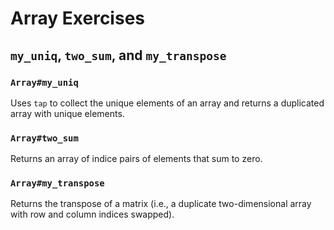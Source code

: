 Array Exercises
===============

## `my_uniq`, `two_sum`, and `my_transpose`

### `Array#my_uniq`
Uses `tap` to collect the unique elements of an array and returns a duplicated array with unique elements.

### `Array#two_sum`
Returns an array of indice pairs of elements that sum to zero.

### `Array#my_transpose`
Returns the transpose of a matrix (i.e., a duplicate two-dimensional array with row and column indices swapped). 
